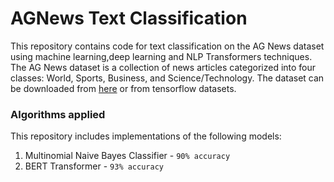 # AGNews Text Classification

This repository contains code for text classification on the AG News dataset using machine learning,deep learning and NLP Transformers techniques. The AG News dataset is a collection of news articles categorized into four classes: World, Sports, Business, and Science/Technology.
The dataset can be downloaded from <a href="https://www.kaggle.com/datasets/amananandrai/ag-news-classification-dataset">here</a> or from tensorflow datasets.

### Algorithms applied

This repository includes implementations of the following models:

1. Multinomial Naive Bayes Classifier - `90% accuracy`
2. BERT Transformer - `93% accuracy`
